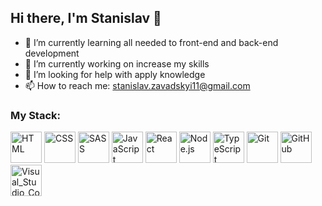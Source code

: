 ## Hi there, I'm Stanislav 👋

- 🌱 I’m currently learning all needed to front-end and back-end development
- 🔭 I’m currently working on increase my skills
- 🤔 I’m looking for help with apply knowledge
- 📫 How to reach me: stanislav.zavadskyi11@gmail.com

### My Stack:

<img src="https://user-images.githubusercontent.com/101670941/213763144-86dcbb6e-afb0-4f87-8b82-8037ba8a0e68.png" width="50" height="50" alt="HTML" /> <img src="https://user-images.githubusercontent.com/101670941/213763169-2fdcaace-2c1b-46bf-af8f-b551ee8ed45b.png" width="50" height="50" alt="CSS" /> <img src="https://user-images.githubusercontent.com/101670941/213763191-92fba9a8-f63a-4a59-8ec7-2fc158952838.png" width="50" height="50" alt="SASS" /> <img src="https://user-images.githubusercontent.com/101670941/213764506-a826e3f0-7499-4c82-9c12-f301f289be79.png" width="50" height="50" alt="JavaScript" /> <img src="https://user-images.githubusercontent.com/101670941/213764541-8fd1b7fa-8922-49df-ba8b-7b5e27f5485d.png" width="50" height="50" alt="React" /> <img src="https://user-images.githubusercontent.com/101670941/213764558-28b9cf0a-192d-40d4-bb99-e0f784fc7f65.png" width="50" height="50" alt="Node.js" /> <img src="https://user-images.githubusercontent.com/101670941/213764597-0ae67c5f-6fdb-4e8c-82b3-20dbd0c109cb.png" width="50" height="50" alt="TypeScript" /> <img src="https://user-images.githubusercontent.com/101670941/213764613-719d32db-fa90-41df-ab66-4ea195878246.png" width="50" height="50" alt="Git" /> <img src="https://user-images.githubusercontent.com/101670941/213764628-79390672-1319-44ea-b304-817a555d7ce9.png" width="50" height="50" alt="GitHub" /> <img src="https://user-images.githubusercontent.com/101670941/213764641-fcedb274-0b8b-4ec7-bae1-8643e3990853.png" width="50" height="50" alt="Visual_Studio_Code" />
